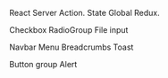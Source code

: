 React Server Action.
State Global Redux.

Checkbox
RadioGroup
File input

Navbar
Menu
Breadcrumbs
Toast

Button group
Alert
